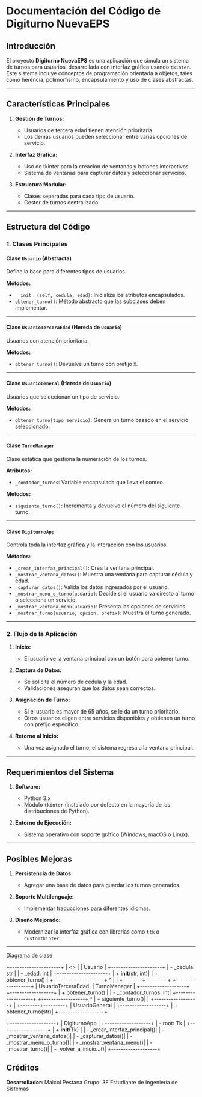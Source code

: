 # Documentación del Código de Digiturno NuevaEPS

## Introducción

El proyecto **Digiturno NuevaEPS** es una aplicación que simula un sistema de turnos para usuarios, desarrollada con interfaz gráfica usando `tkinter`. Este sistema incluye conceptos de programación orientada a objetos, tales como herencia, polimorfismo, encapsulamiento y uso de clases abstractas.

---

## Características Principales

1. **Gestión de Turnos:**

   * Usuarios de tercera edad tienen atención prioritaria.
   * Los demás usuarios pueden seleccionar entre varias opciones de servicio.

2. **Interfaz Gráfica:**

   * Uso de tkinter para la creación de ventanas y botones interactivos.
   * Sistema de ventanas para capturar datos y seleccionar servicios.

3. **Estructura Modular:**

   * Clases separadas para cada tipo de usuario.
   * Gestor de turnos centralizado.

---

## Estructura del Código

### 1. Clases Principales

#### **Clase `Usuario` (Abstracta)**

Define la base para diferentes tipos de usuarios.

**Métodos:**

* `__init__(self, cedula, edad)`: Inicializa los atributos encapsulados.
* `obtener_turno()`: Método abstracto que las subclases deben implementar.

---

#### **Clase `UsuarioTerceraEdad` (Hereda de `Usuario`)**

Usuarios con atención prioritaria.

**Métodos:**

* `obtener_turno()`: Devuelve un turno con prefijo `X`.

---

#### **Clase `UsuarioGeneral` (Hereda de `Usuario`)**

Usuarios que seleccionan un tipo de servicio.

**Métodos:**

* `obtener_turno(tipo_servicio)`: Genera un turno basado en el servicio seleccionado.

---

#### **Clase `TurnoManager`**

Clase estática que gestiona la numeración de los turnos.

**Atributos:**

* `_contador_turnos`: Variable encapsulada que lleva el conteo.

**Métodos:**

* `siguiente_turno()`: Incrementa y devuelve el número del siguiente turno.

---

#### **Clase `DigiturnoApp`**

Controla toda la interfaz gráfica y la interacción con los usuarios.

**Métodos:**

* `_crear_interfaz_principal()`: Crea la ventana principal.
* `_mostrar_ventana_datos()`: Muestra una ventana para capturar cédula y edad.
* `_capturar_datos()`: Valida los datos ingresados por el usuario.
* `_mostrar_menu_o_turno(usuario)`: Decide si el usuario va directo al turno o selecciona un servicio.
* `_mostrar_ventana_menu(usuario)`: Presenta las opciones de servicios.
* `_mostrar_turno(usuario, opcion, prefix)`: Muestra el turno generado.

---

### 2. Flujo de la Aplicación

1. **Inicio:**

   * El usuario ve la ventana principal con un botón para obtener turno.

2. **Captura de Datos:**

   * Se solicita el número de cédula y la edad.
   * Validaciones aseguran que los datos sean correctos.

3. **Asignación de Turno:**

   * Si el usuario es mayor de 65 años, se le da un turno prioritario.
   * Otros usuarios eligen entre servicios disponibles y obtienen un turno con prefijo específico.

4. **Retorno al Inicio:**

   * Una vez asignado el turno, el sistema regresa a la ventana principal.

---

## Requerimientos del Sistema

1. **Software:**

   * Python 3.x
   * Módulo `tkinter` (instalado por defecto en la mayoría de las distribuciones de Python).

2. **Entorno de Ejecución:**

   * Sistema operativo con soporte gráfico (Windows, macOS o Linux).

---

## Posibles Mejoras

1. **Persistencia de Datos:**

   * Agregar una base de datos para guardar los turnos generados.

2. **Soporte Multilenguaje:**

   * Implementar traducciones para diferentes idiomas.

3. **Diseño Mejorado:**

   * Modernizar la interfaz gráfica con librerías como `ttk` o `customtkinter`.

---

Diagrama de clase

+---------------------+
|      <<ABC>>        |
|     Usuario         |
+---------------------+
| - _cedula: str      |
| - _edad: int        |
+---------------------+
| + __init__(str, int)|
| + obtener_turno()   |
+---------------------+
         ^
         |
         |
+--------+---------+       +------------------+
| UsuarioTerceraEdad|       |   TurnoManager   |
+-------------------+       +------------------+
| + obtener_turno() |       | - _contador_turnos: int|
+-------------------+       +------------------+
         ^                  | + siguiente_turno()|
         |                  +------------------+
         |
+--------+---------+
|  UsuarioGeneral  |
+-------------------+
| + obtener_turno(str)|
+-------------------+

+-------------------+
|   DigiturnoApp    |
+-------------------+
| - root: Tk        |
+-------------------+
| + __init__(Tk)    |
| - _crear_interfaz_principal()|
| - _mostrar_ventana_datos()|
| - _capturar_datos()|
| - _mostrar_menu_o_turno()|
| - _mostrar_ventana_menu()|
| - _mostrar_turno()|
| - _volver_a_inicio...()|
+-------------------+




## Créditos

**Desarrollador:**
Maicol Pestana
Grupo: 3E
Estudiante de Ingeniería de Sistemas
